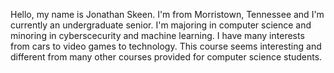 Hello, my name is Jonathan Skeen. I'm from Morristown, Tennessee and I'm currently an undergraduate senior. I'm majoring in computer science and minoring in cyberscecurity and machine learning. I have many interests from cars to video games to technology. This course seems interesting and different from many other courses provided for computer science students.

